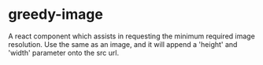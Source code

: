 # greedy-image
A react component which assists in requesting the minimum required image resolution. Use the same as an image, and it will append a 'height' and 'width' parameter onto the src url.
